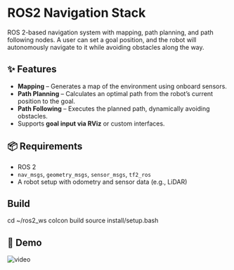 # ROS2 Navigation Stack
ROS 2-based navigation system with mapping, path planning, and path following nodes.
A user can set a goal position, and the robot will autonomously navigate to it while avoiding obstacles along the way.


## ✨ Features
- **Mapping** – Generates a map of the environment using onboard sensors.
- **Path Planning** – Calculates an optimal path from the robot’s current position to the goal.
- **Path Following** – Executes the planned path, dynamically avoiding obstacles.
- Supports **goal input via RViz** or custom interfaces.


## 📦 Requirements
- ROS 2
- `nav_msgs`, `geometry_msgs`, `sensor_msgs`, `tf2_ros`
- A robot setup with odometry and sensor data (e.g., LiDAR)


## Build
cd ~/ros2_ws
colcon build
source install/setup.bash


## 🎥 Demo

![video](https://github.com/user-attachments/assets/15e12ba5-9a2d-4308-a00e-01fca92da954)
